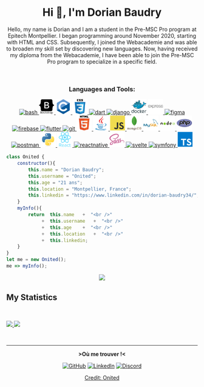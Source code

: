 

<h1 align="center">Hi 👋, I'm Dorian Baudry</h1>
<div align="center">
<p>Hello, my name is Dorian and I am a student in the Pre-MSC Pro program at Epitech Montpellier. I began programming around November 2020, starting with HTML and CSS. Subsequently, I joined the Webacademie and was able to broaden my skill set by discovering new languages. Now, having received my diploma from the Webacademie, I have been able to join the Pre-MSC Pro program to specialize in a specific field.</p>
</div>
<br>

<h3 align="center">Languages and Tools:</h3>
<p align="center"> <a href="https://www.gnu.org/software/bash/" target="_blank" rel="noreferrer"> <img src="https://www.vectorlogo.zone/logos/gnu_bash/gnu_bash-icon.svg" alt="bash" width="40" height="40"/> </a> <a href="https://getbootstrap.com" target="_blank" rel="noreferrer"> <img src="https://raw.githubusercontent.com/devicons/devicon/master/icons/bootstrap/bootstrap-plain-wordmark.svg" alt="bootstrap" width="40" height="40"/> </a> <a href="https://www.cprogramming.com/" target="_blank" rel="noreferrer"> <img src="https://raw.githubusercontent.com/devicons/devicon/master/icons/c/c-original.svg" alt="c" width="40" height="40"/> </a> <a href="https://www.w3schools.com/css/" target="_blank" rel="noreferrer"> <img src="https://raw.githubusercontent.com/devicons/devicon/master/icons/css3/css3-original-wordmark.svg" alt="css3" width="40" height="40"/> </a> <a href="https://dart.dev" target="_blank" rel="noreferrer"> <img src="https://www.vectorlogo.zone/logos/dartlang/dartlang-icon.svg" alt="dart" width="40" height="40"/> </a> <a href="https://www.djangoproject.com/" target="_blank" rel="noreferrer"> <img src="https://cdn.worldvectorlogo.com/logos/django.svg" alt="django" width="40" height="40"/> </a> <a href="https://www.docker.com/" target="_blank" rel="noreferrer"> <img src="https://raw.githubusercontent.com/devicons/devicon/master/icons/docker/docker-original-wordmark.svg" alt="docker" width="40" height="40"/> </a> <a href="https://expressjs.com" target="_blank" rel="noreferrer"> <img src="https://raw.githubusercontent.com/devicons/devicon/master/icons/express/express-original-wordmark.svg" alt="express" width="40" height="40"/> </a> <a href="https://www.figma.com/" target="_blank" rel="noreferrer"> <img src="https://www.vectorlogo.zone/logos/figma/figma-icon.svg" alt="figma" width="40" height="40"/> </a> <a href="https://firebase.google.com/" target="_blank" rel="noreferrer"> <img src="https://www.vectorlogo.zone/logos/firebase/firebase-icon.svg" alt="firebase" width="40" height="40"/> </a> <a href="https://flutter.dev" target="_blank" rel="noreferrer"> <img src="https://www.vectorlogo.zone/logos/flutterio/flutterio-icon.svg" alt="flutter" width="40" height="40"/> </a> <a href="https://git-scm.com/" target="_blank" rel="noreferrer"> <img src="https://www.vectorlogo.zone/logos/git-scm/git-scm-icon.svg" alt="git" width="40" height="40"/> </a> <a href="https://www.w3.org/html/" target="_blank" rel="noreferrer"> <img src="https://raw.githubusercontent.com/devicons/devicon/master/icons/html5/html5-original-wordmark.svg" alt="html5" width="40" height="40"/> </a> <a href="https://www.java.com" target="_blank" rel="noreferrer"> <img src="https://raw.githubusercontent.com/devicons/devicon/master/icons/java/java-original.svg" alt="java" width="40" height="40"/> </a> <a href="https://developer.mozilla.org/en-US/docs/Web/JavaScript" target="_blank" rel="noreferrer"> <img src="https://raw.githubusercontent.com/devicons/devicon/master/icons/javascript/javascript-original.svg" alt="javascript" width="40" height="40"/> </a> <a href="https://www.mongodb.com/" target="_blank" rel="noreferrer"> <img src="https://raw.githubusercontent.com/devicons/devicon/master/icons/mongodb/mongodb-original-wordmark.svg" alt="mongodb" width="40" height="40"/> </a> <a href="https://www.mysql.com/" target="_blank" rel="noreferrer"> <img src="https://raw.githubusercontent.com/devicons/devicon/master/icons/mysql/mysql-original-wordmark.svg" alt="mysql" width="40" height="40"/> </a> <a href="https://nodejs.org" target="_blank" rel="noreferrer"> <img src="https://raw.githubusercontent.com/devicons/devicon/master/icons/nodejs/nodejs-original-wordmark.svg" alt="nodejs" width="40" height="40"/> </a> <a href="https://www.php.net" target="_blank" rel="noreferrer"> <img src="https://raw.githubusercontent.com/devicons/devicon/master/icons/php/php-original.svg" alt="php" width="40" height="40"/> </a> <a href="https://postman.com" target="_blank" rel="noreferrer"> <img src="https://www.vectorlogo.zone/logos/getpostman/getpostman-icon.svg" alt="postman" width="40" height="40"/> </a> <a href="https://www.python.org" target="_blank" rel="noreferrer"> <img src="https://raw.githubusercontent.com/devicons/devicon/master/icons/python/python-original.svg" alt="python" width="40" height="40"/> </a> <a href="https://reactjs.org/" target="_blank" rel="noreferrer"> <img src="https://raw.githubusercontent.com/devicons/devicon/master/icons/react/react-original-wordmark.svg" alt="react" width="40" height="40"/> </a> <a href="https://reactnative.dev/" target="_blank" rel="noreferrer"> <img src="https://reactnative.dev/img/header_logo.svg" alt="reactnative" width="40" height="40"/> </a> <a href="https://sass-lang.com" target="_blank" rel="noreferrer"> <img src="https://raw.githubusercontent.com/devicons/devicon/master/icons/sass/sass-original.svg" alt="sass" width="40" height="40"/> </a> <a href="https://svelte.dev" target="_blank" rel="noreferrer"> <img src="https://upload.wikimedia.org/wikipedia/commons/1/1b/Svelte_Logo.svg" alt="svelte" width="40" height="40"/> </a> <a href="https://symfony.com" target="_blank" rel="noreferrer"> <img src="https://symfony.com/logos/symfony_black_03.svg" alt="symfony" width="40" height="40"/> </a> <a href="https://www.typescriptlang.org/" target="_blank" rel="noreferrer"> <img src="https://raw.githubusercontent.com/devicons/devicon/master/icons/typescript/typescript-original.svg" alt="typescript" width="40" height="40"/> </a> </p>

```js
class Onited {
	constructor(){
		this.name = "Dorian Baudry";
		this.username = "Onited";
		this.age = "21 ans";
		this.location = "Montpellier, France";
		this.linkedin = "https://www.linkedin.com/in/dorian-baudry34/";
	}
	myInfo(){
		return  this.name  	+  "<br />"
		     +  this.username  	+  "<br />"
		     +  this.age  	+  "<br />"
		     +  this.location  	+  "<br />"
		     +  this.linkedin;
	}
}
let me = new Onited();
me => myInfo();
```

<div align="center">
  <a href="https://open.spotify.com/user/onitedtheone?si=e38715f2f0644780">
    <img src="https://spotify-recently-played-readme.vercel.app/api?user=onitedtheone&count=1" width="450px">
  </a>
</div>

<!--
<div align="center">
  <a href="https://open.spotify.com/user/onitedtheone?si=e38715f2f0644780">
    <img src="https://spotify-readme-theta-virid.vercel.app/api?scan=true&theme=dark" width="240px">
  </a>
</div>
-->

## My Statistics

<br/>
<p align="left">
  <a href="https://github.com/Onited/">
  <img width="49.5%" src="https://github-readme-stats.vercel.app/api?username=Onited&show_icons=true&theme=gruvbox&hide_border=true" />
    <img width="49.5%" src="http://github-readme-streak-stats.herokuapp.com?user=onited&theme=gruvbox&hide_border=true&date_format=M%20j%5B%2C%20Y%5D" />
  </a>
</p>
<br>
<!--
[![Onited' Activity Graph](https://activity-graph.herokuapp.com/graph?username=onited&custom_title=Onited's%20Contribution%20Graph&theme=gruvbox&bg_color=282828&hide_border=true&line=d1a01f&point=c58545)](https://github.com/Onited/)
-->

------
<div align="center">
	<p><strong>>Où me trouver !<</strong><p>
	<a href="https://github.com/Onited"><img alt='GitHub' src='https://img.shields.io/badge/github-%23121011.svg?style=for-the-badge&logo=github&logoColor=white'/></a>
	<a href="https://www.linkedin.com/in/dorian-baudry34/"><img alt='LinkedIn' src='https://img.shields.io/badge/linkedin-%230077B5.svg?style=for-the-badge&logo=linkedin&logoColor=white'/></a>
	<a href="https://discord.com/users/221257104302800897"><img alt='Discord' src='https://img.shields.io/badge/DorianBaudry-%237289DA.svg?style=for-the-badge&logo=discord&logoColor=white'/>
</div>
		
<div align="center">
	<p>Credit: <a href="https://github.com/onited">Onited</a></p>
</div>
